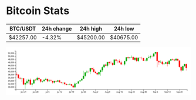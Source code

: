 # Bitcoin Stats

BTC/USDT|24h change|24h high|24h low|
|---|---|---|---|
|$42257.00|-4.32%|$45200.00|$40675.00|

<img src="./chart.svg">
